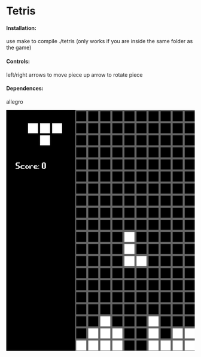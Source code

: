 <h1>Tetris</h1>  
<h4>Installation:</h4>  
use make to compile  
./tetris  
(only works if you are inside the same folder as the game)   

<h4>Controls:</h4>  
left/right arrows to move piece  
up arrow to rotate piece  

<h4>Dependences:</h4>  
allegro  

![](screenshot.png)
